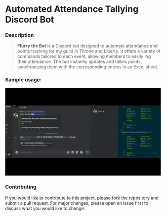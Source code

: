 # **Automated Attendance Tallying Discord Bot**

### Description

> **Flurry the Bot** is a Discord bot designed to automate attendance and points tracking for my guild in Throne and Liberty. It offers a variety of commands tailored to each event, allowing members to easily log their attendance. The bot instantly updates and tallies points, synchronizing them with the corresponding entries in an Excel sheet.

### Sample usage:
![](https://github.com/CS-Martin/subd-discord-bot/blob/main-branch/docs/images/command-test.gif)

### Contributing

If you would like to contribute to this project, please fork the repository and submit a pull request. For major changes, please open an issue first to discuss what you would like to change.

